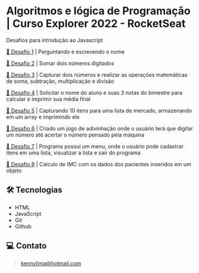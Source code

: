 # Algoritmos e lógica de Programação | Curso Explorer 2022 - RocketSeat 

Desafios para introdução ao Javascript

[🔗 Desafio 1](https://github.com/kennylima/Trilha_explorer_RocketSeat/tree/main/07%20-%20Algoritmos%20e%20logica%20de%20programa%C3%A7%C3%A3o%20com%20Javascript/Desafio%201) | Perguntando e escrevendo o nome

[🔗 Desafio 2](https://github.com/kennylima/Trilha_explorer_RocketSeat/tree/main/07%20-%20Algoritmos%20e%20logica%20de%20programa%C3%A7%C3%A3o%20com%20Javascript/Desafio%202) | Somar dois números digitados

[🔗 Desafio 3](https://github.com/kennylima/Trilha_explorer_RocketSeat/tree/main/07%20-%20Algoritmos%20e%20logica%20de%20programa%C3%A7%C3%A3o%20com%20Javascript/Desafio%203) | Capturar dois números e realizar as operações matemáticas de soma, subtração, multiplicação e divisão

[🔗 Desafio 4](https://github.com/kennylima/Trilha_explorer_RocketSeat/tree/main/07%20-%20Algoritmos%20e%20logica%20de%20programa%C3%A7%C3%A3o%20com%20Javascript/Desafio%204) | Solicitar o nome do aluno e suas 3 notas do bimestre para calcular e imprimir sua média final

[🔗 Desafio 5](https://github.com/kennylima/Trilha_explorer_RocketSeat/tree/main/07%20-%20Algoritmos%20e%20logica%20de%20programa%C3%A7%C3%A3o%20com%20Javascript/Desafio%205) | Capturando 10 itens para uma lista de mercado, armazenando em um array e imprimindo ele

[🔗 Desafio 6](https://github.com/kennylima/Trilha_explorer_RocketSeat/tree/main/07%20-%20Algoritmos%20e%20logica%20de%20programa%C3%A7%C3%A3o%20com%20Javascript/Desafio%206) | Criado um jogo de adivinhação onde o usuário terá que digitar um número até acertar o número pensado pela máquina

[🔗 Desafio 7](https://github.com/kennylima/Trilha_explorer_RocketSeat/tree/main/07%20-%20Algoritmos%20e%20logica%20de%20programa%C3%A7%C3%A3o%20com%20Javascript/Desafio%207) | Programa possui um menu, onde o usuário pode cadastrar itens em uma lista, visualizar a lista e sair do programa

[🔗 Desafio 8](https://github.com/kennylima/Trilha_explorer_RocketSeat/tree/main/07%20-%20Algoritmos%20e%20logica%20de%20programa%C3%A7%C3%A3o%20com%20Javascript/Desafio%208) | Calculo de IMC com os dados dos pacientes inseridos em um objeto

## 🛠 Tecnologias 
- HTML
- JavaScript
- Git
- Github

## 💻 Contato 

 > kennylima@hotmail.com